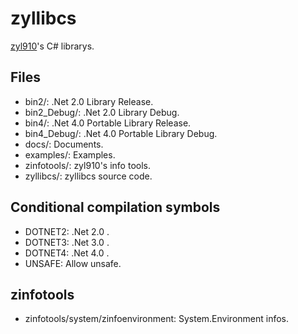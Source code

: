 ﻿zyllibcs
========

[zyl910](https://github.com/zyl910)'s C# librarys.


## Files

* bin2/: .Net 2.0 Library Release.
* bin2_Debug/: .Net 2.0 Library Debug.
* bin4/: .Net 4.0 Portable Library Release.
* bin4_Debug/: .Net 4.0 Portable Library Debug.
* docs/: Documents.
* examples/: Examples.
* zinfotools/: zyl910's info tools.
* zyllibcs/: zyllibcs source code.


## Conditional compilation symbols

* DOTNET2: .Net 2.0 .
* DOTNET3: .Net 3.0 .
* DOTNET4: .Net 4.0 .
* UNSAFE: Allow unsafe.


## zinfotools

* zinfotools/system/zinfoenvironment: System.Environment infos.

